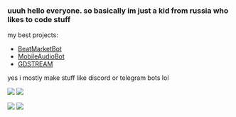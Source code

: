 ### uuuh hello everyone. so basically im just a kid from russia who likes to code stuff

my best projects:
- [BeatMarketBot](https://github.com/roflb0y/BeatMarketBot)
- [MobileAudioBot](https://github.com/roflb0y/MobileAudioBot)
- [GDSTREAM](https://github.com/roflb0y/GDSTREAM)

yes i mostly make stuff like discord or telegram bots lol

![](https://raw.githubusercontent.com/username/github-stats/master/generated/overview.svg#gh-dark-mode-only)
![](https://raw.githubusercontent.com/username/github-stats/master/generated/overview.svg#gh-light-mode-only)

![](https://raw.githubusercontent.com/roflb0y/github-stats/master/generated/languages.svg#gh-dark-mode-only)
![](https://raw.githubusercontent.com/roflb0y/github-stats/master/generated/languages.svg#gh-light-mode-only)
